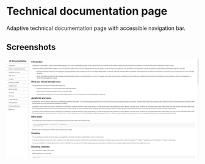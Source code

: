 # Technical documentation page
Adaptive technical documentation page with accessible navigation bar.

## Screenshots
<div><img src="./screenshot.png" /></div>

